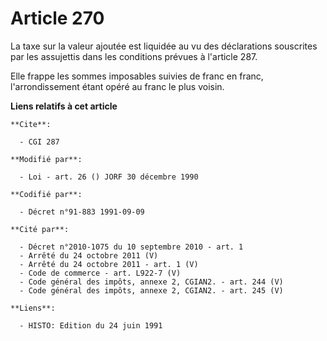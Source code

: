 # Article 270

La taxe sur la valeur ajoutée est liquidée au vu des déclarations souscrites par les assujettis dans les conditions prévues à
l'article 287.

Elle frappe les sommes imposables suivies de franc en franc, l'arrondissement étant opéré au franc le plus voisin.

**Liens relatifs à cet article**

	**Cite**:

	  - CGI 287

	**Modifié par**:

	  - Loi - art. 26 () JORF 30 décembre 1990

	**Codifié par**:

	  - Décret n°91-883 1991-09-09

	**Cité par**:

	  - Décret n°2010-1075 du 10 septembre 2010 - art. 1
	  - Arrêté du 24 octobre 2011 (V)
	  - Arrêté du 24 octobre 2011 - art. 1 (V)
	  - Code de commerce - art. L922-7 (V)
	  - Code général des impôts, annexe 2, CGIAN2. - art. 244 (V)
	  - Code général des impôts, annexe 2, CGIAN2. - art. 245 (V)

	**Liens**:

	  - HISTO: Edition du 24 juin 1991

